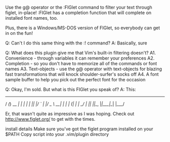 Use the g@ operator or the :FIGlet command to filter your text through figlet, in-place! 
:FIGlet has a completion function that will complete on installed font names, too. 

Plus, there is a Windows/MS-DOS version of FIGlet, so everybody can get in on the fun! 

Q: Can't I do this same thing with the :! command? 
A: Basically, sure 

Q: What does this plugin give me that Vim's built-in filtering doesn't? 
A1. Convenience - through variables it can remember your preferences 
A2. Completion - so you don't have to memorize all of the commands or font names 
A3. Text-objects - use the g@ operator with text-objects for blazing fast transformations that will knock shoulder-surfer's socks off 
A4. A font sample buffer to help you pick out the perfect font for the occasion 

Q: Okay, I'm sold.  But what is this FIGlet you speak of? 
A: This: 
  __ _       _      _   
/ _(_) __ _| | ___| |_ 
| |_| |/ _` | |/ _ \ __| 
|  _| | (_| | |  __/ |_ 
|_| |_|\__, |_|\___|\__| 
       |___/             

Er, that wasn't quite as impressive as I was hoping.  Check out http://www.figlet.org/ to get with the times.
 
install details
Make sure you've got the figlet program installed on your $PATH 
Copy script into your .vim/plugin directory
